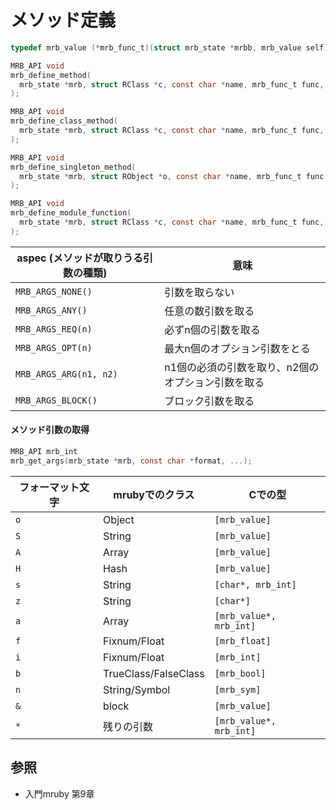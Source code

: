 # メソッド定義

```c
typedef mrb_value (*mrb_func_t)(struct mrb_state *mrbb, mrb_value self);

MRB_API void
mrb_define_method(
  mrb_state *mrb, struct RClass *c, const char *name, mrb_func_t func, mrb_aspec aspec
);

MRB_API void
mrb_define_class_method(
  mrb_state *mrb, struct RClass *c, const char *name, mrb_func_t func, mrb_aspec aspec
);

MRB_API void
mrb_define_singleton_method(
  mrb_state *mrb, struct RObject *o, const char *name, mrb_func_t func, mrb_aspec aspec
);

MRB_API void
mrb_define_module_function(
  mrb_state *mrb, struct RClass *c, const char *name, mrb_func_t func, mrb_aspec aspec
);
```

| aspec (メソッドが取りうる引数の種類) | 意味                                               |
| -                                    | -                                                  |
| `MRB_ARGS_NONE()`                    | 引数を取らない                                     |
| `MRB_ARGS_ANY()`                     | 任意の数引数を取る                                 |
| `MRB_ARGS_REQ(n)`                    | 必ずn個の引数を取る                                |
| `MRB_ARGS_OPT(n)`                    | 最大n個のオプション引数をとる                      |
| `MRB_ARGS_ARG(n1, n2)`               | n1個の必須の引数を取り、n2個のオプション引数を取る |
| `MRB_ARGS_BLOCK()`                   | ブロック引数を取る                                 |

#### メソッド引数の取得

```c
MRB_API mrb_int
mrb_get_args(mrb_state *mrb, const char *format, ...);
```

| フォーマット文字 | mrubyでのクラス      | Cでの型                 |
| -                | -                    | -                       |
| `o`              | Object               | `[mrb_value]`           |
| `S`              | String               | `[mrb_value]`           |
| `A`              | Array                | `[mrb_value]`           |
| `H`              | Hash                 | `[mrb_value]`           |
| `s`              | String               | `[char*, mrb_int]`      |
| `z`              | String               | `[char*]`               |
| `a`              | Array                | `[mrb_value*, mrb_int]` |
| `f`              | Fixnum/Float         | `[mrb_float]`           |
| `i`              | Fixnum/Float         | `[mrb_int]`             |
| `b`              | TrueClass/FalseClass | `[mrb_bool]`            |
| `n`              | String/Symbol        | `[mrb_sym]`             |
| `&`              | block                | `[mrb_value]`           |
| `*`              | 残りの引数           | `[mrb_value*, mrb_int]` |

## 参照
- 入門mruby 第9章
